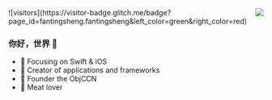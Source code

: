 <img align="right" src="https://github-readme-stats.vercel.app/api?username=onevcat&show_icons=true&icon_color=CE1D2D&text_color=718096&bg_color=ffffff&hide_title=true" />
![visitors](https://visitor-badge.glitch.me/badge?page_id=fantingsheng.fantingsheng&left_color=green&right_color=red)

### 你好，世界 👋

- :orange_book: Focusing on Swift & iOS
- :hammer: Creator of applications and frameworks
- :ram: Founder the ObjCCN
- :meat_on_bone: Meat lover
